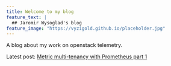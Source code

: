 ```yaml
---
title: Welcome to my blog
feature_text: |
  ## Jaromir Wysoglad's blog
feature_image: "https://vyzigold.github.io/placeholder.jpg"
---
```


A blog about my work on openstack telemetry.

Latest post: [Metric multi-tenancy with Prometheus part 1](https://vyzigold.github.io/openstack/2025/03/20/tenancy_1/)
